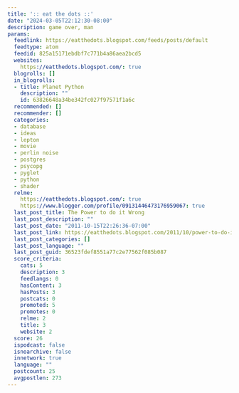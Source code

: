 ```yaml
---
title: ':: eat the dots ::'
date: "2024-03-05T22:12:30-08:00"
description: game over, man
params:
  feedlink: https://eatthedots.blogspot.com/feeds/posts/default
  feedtype: atom
  feedid: 825a15171ebdbf7c771b4a86aea2bcd5
  websites:
    https://eatthedots.blogspot.com/: true
  blogrolls: []
  in_blogrolls:
  - title: Planet Python
    description: ""
    id: 63826648a34be342fc027f97571f1a6c
  recommended: []
  recommender: []
  categories:
  - database
  - ideas
  - lepton
  - movie
  - perlin noise
  - postgres
  - psycopg
  - pyglet
  - python
  - shader
  relme:
    https://eatthedots.blogspot.com/: true
    https://www.blogger.com/profile/09131446473176959067: true
  last_post_title: The Power to do it Wrong
  last_post_description: ""
  last_post_date: "2011-10-15T22:26:36-07:00"
  last_post_link: https://eatthedots.blogspot.com/2011/10/power-to-do-it-wrong.html
  last_post_categories: []
  last_post_language: ""
  last_post_guid: 36523fdef8551a77c2e77562f085b087
  score_criteria:
    cats: 5
    description: 3
    feedlangs: 0
    hasContent: 3
    hasPosts: 3
    postcats: 0
    promoted: 5
    promotes: 0
    relme: 2
    title: 3
    website: 2
  score: 26
  ispodcast: false
  isnoarchive: false
  innetwork: true
  language: ""
  postcount: 25
  avgpostlen: 273
---
```

